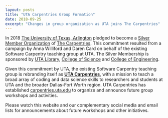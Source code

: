 ```yaml
---
layout: posts
title: "UTA Carpentries Group Formation"
date: 2018-09-25
excerpt: "Changes in group organization as UTA joins The Carpentries"
---
```


In 2018 [The University of Texas, Arlington](https://www.uta.edu/uta/) pledged to become a [Silver Member Organization](https://carpentries.org/members/) of [The Carpentries](https://carpentries.org/). This commitment resulted from a campaign by Anna Williford and Daren Card on behalf of the existing Software Carpentry teaching group at UTA. The Silver Membership is sponsored by [UTA Library](https://library.uta.edu/), [College of Science](https://www.uta.edu/science/) and [College of Engineering](https://www.uta.edu/engineering/).

Given this commitment by UTA, the existing Software Carpentry teaching group is rebranding itself as [**UTA Carpentries**](https://carpentries.uta.edu), with a mission to teach a broad array of coding and data science skills to researchers and students at UTA and the broader Dallas-Fort Worth region. UTA Carpentries has established [carpentries.uta.edu](https://carpentries.uta.edu) to organize and announce future group workshops and activities.

Please watch this website and our complementary social media and email lists for announcements about future workshops and other initiatives.
